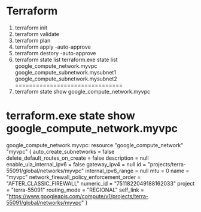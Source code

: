 # Terraform



1. terraform init
2. terraform validate
3. terraform plan
4. terraform apply -auto-approve
5. terraform destory -auto-approve
6. terraform state list
 terraform.exe state list
google_compute_network.myvpc
google_compute_subnetwork.mysubnet1
google_compute_subnetwork.mysubnet2
===============================
7. terraform state show google_compute_network.myvpc
# terraform.exe state show google_compute_network.myvpc
google_compute_network.myvpc:
resource "google_compute_network" "myvpc" {
    auto_create_subnetworks                   = false
    delete_default_routes_on_create           = false
    description                               = null
    enable_ula_internal_ipv6                  = false
    gateway_ipv4                              = null
    id                                        = "projects/terra-55091/global/networks/myvpc"
    internal_ipv6_range                       = null
    mtu                                       = 0
    name                                      = "myvpc"
    network_firewall_policy_enforcement_order = "AFTER_CLASSIC_FIREWALL"
    numeric_id                                = "7511822049188162033"
    project                                   = "terra-55091"
    routing_mode                              = "REGIONAL"
    self_link                                 = "https://www.googleapis.com/compute/v1/projects/terra-55091/global/networks/myvpc"
}

